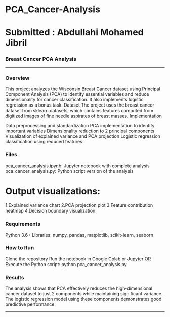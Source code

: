 # PCA_Cancer-Analysis
# Submitted : Abdullahi Mohamed Jibril

### Breast Cancer PCA Analysis
________________________________
### Overview
This project analyzes the Wisconsin Breast Cancer dataset using Principal Component Analysis (PCA) to identify essential variables and reduce dimensionality for cancer classification. It also implements logistic regression as a bonus task.
Dataset
The project uses the breast cancer dataset from sklearn.datasets, which contains features computed from digitized images of fine needle aspirates of breast masses.
Implementation

Data preprocessing and standardization
PCA implementation to identify important variables
Dimensionality reduction to 2 principal components
Visualization of explained variance and PCA projection
Logistic regression classification using reduced features

### Files

 pca_cancer_analysis.ipynb: Jupyter notebook with complete analysis
 pca_cancer_analysis.py: Python script version of the analysis
# Output visualizations:
1.Explained variance chart
2.PCA projection plot
3.Feature contribution heatmap
4.Decision boundary visualization



### Requirements

Python 3.6+
Libraries: numpy, pandas, matplotlib, scikit-learn, seaborn

### How to Run

Clone the repository
Run the notebook in Google Colab or Jupyter
OR
Execute the Python script: python pca_cancer_analysis.py

### Results
The analysis shows that PCA effectively reduces the high-dimensional cancer dataset to just 2 components while maintaining significant variance. The logistic regression model using these components demonstrates good predictive performance.

________________________________________________________________________________________________________________________________________________________________________________________________________________
